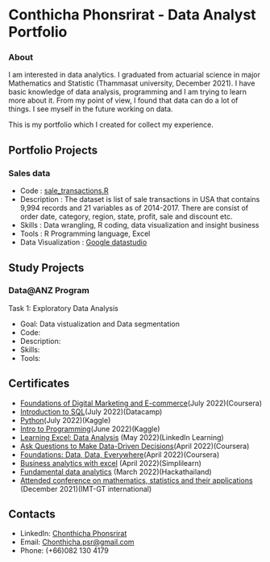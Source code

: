 # Conthicha Phonsrirat - Data Analyst Portfolio
### About

I am interested in data analytics. I graduated from actuarial science in major Mathematics and Statistic (Thammasat university, December 2021). I have basic knowledge of data analysis, programming and I am trying to learn more about it. From my point of view, I found that data can do a lot of things.  I see myself in the future working on data. 

This is my portfolio which  I created for collect my experience. 


## Portfolio Projects

### Sales data
- Code : [sale_transactions.R](https://github.com/ctcphon/Chonthicha_portfolio/blob/gh-pages/sale_transactions.R)
- Description : The dataset  is list of sale transactions in USA that contains 9,994 records and 21 variables as of 2014-2017. There are consist of order date, category, region, state, profit, sale and discount etc.
- Skills : Data wrangling, R coding, data visualization and insight business  
- Tools : R Programming language, Excel 
- Data Visualization : [Google datastudio](https://datastudio.google.com/reporting/777720ce-aff9-4512-a7b1-a337204c0786)




## Study Projects

### Data@ANZ Program
Task 1: Exploratory Data Analysis
- Goal: Data vistualization and Data segmentation
- Code:
- Description:
- Skills:
- Tools:





## Certificates
- [Foundations of Digital Marketing and E-commerce](https://drive.google.com/file/d/1YCKZ123Go3oWg6wWkAIieTP1qLA-Pkv8/view?usp=sharing)(July 2022)(Coursera)
- [Introduction to SQL](https://drive.google.com/file/d/1-Qy_ZbRl2E3FOrW4kxei9870zcy82Wpx/view?usp=sharing)(July 2022)(Datacamp)
- [Python](https://drive.google.com/file/d/1aIGVJ9tt8M44nDu1v5-5ccB3YPjLYr0o/view?usp=sharing)(July 2022)(Kaggle)
- [Intro to Programming](https://drive.google.com/file/d/1jQXTGPwXohLO7N_eVjTPBbFKgq1_5TnR/view?usp=sharing)(June 2022)(Kaggle)
- [Learning Excel: Data Analysis](https://lnkd.in/gpwZ8-Mm) (May 2022)(LinkedIn Learning)
- [Ask Questions to Make Data-Driven Decisions](https://drive.google.com/file/d/1xW-6zb_U5QOdXNC2Xhw9ww_i50i_ljrj/view?usp=sharing)(April 2022)(Coursera)
- [Foundations: Data, Data, Everywhere](https://drive.google.com/file/d/1fJnraF7HT-82cjDkrj0CmWP8bNQK8Rcn/view?usp=sharing)(April 2022)(Coursera)
- [Business analytics with excel](https://drive.google.com/file/d/1FQSVT00OLksLZE7lmjzoXRzkYCeKjWel/view?usp=sharing) (April 2022)(Simplilearn)  
- [Fundamental data analytics](https://drive.google.com/file/d/1IQfJ3c852OYz-dQusWxu4p8JDEvPOg22/view?usp=sharing) (March 2022)(Hackathailand)
- [Attended conference on mathematics, statistics and their applications](https://drive.google.com/file/d/1zhd9_C8kFMVfdWiu_UW0rJ1FAJMw13Mx/view?usp=sharing) (December 2021)(IMT-GT international)   

## Contacts
- LinkedIn: [Chonthicha Phonsrirat](https://www.linkedin.com/in/chonthicha-phonsrirat-284907229/)
- Email: Chonthicha.psr@gmail.com
- Phone: (+66)082 130 4179
